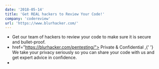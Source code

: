 ```yaml
---
date: '2018-05-14'
title: 'Get REAL hackers to Review Your Code!'
company: 'codereview'
url: 'https://www.blurhacker.com/'
---
```


- Get our team of hackers to review your code to make sure it is secure and bullet-proof.
- <a> href="https://blurhacker.com/pentesting/"> Private & Confidential </a>,{' '}
  We take your privacy seriously so you can share your code with us and get expert advice in confidence.
- 
